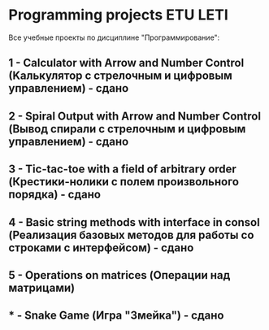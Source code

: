 # Programming projects ETU LETI
 Все учебные проекты по дисциплине "Прогрaммирование":
## 1 - Calculator with Аrrow and Number Control (Kалькулятор с стрелочным и цифровым управлением) - сдано
## 2 - Spiral Output with Аrrow and Number Control (Вывод спирали с стрелочным и цифровым управлением) - сдано
## 3 - Tic-tac-toe with a field of arbitrary ordеr (Креcтики-нолики с полем произвольного порядка) - сдано
## 4 - Basic string methods with interface in consol (Реализация базовых методов для работы со строками с интерфейсом) - сдано
## 5 - Operations on matrices (Операции над матрицами)
## * - Snake Game (Игра "Змейка") - сдано
